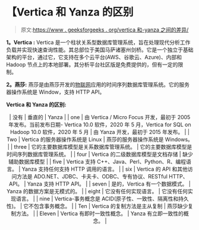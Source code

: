 # 【Vertica 和 Yanza 的区别

> 原文:[https://www . geeksforgeeks . org/vertica 和-yanza 之间的差异/](https://www.geeksforgeeks.org/difference-between-vertica-and-yanza/)

**1。Vertica :**
Vertica 是一个柱状关系型数据库管理系统，旨在处理现代分析工作负载并实现快速查询性能。其总部位于美国马萨诸塞州剑桥。它是一个独立于基础架构的平台，通过它，它支持在多个云平台(AWS、谷歌云、Azure)、内部和 Hadoop 节点上的本地部署。其分析平台社区版是免费提供的，但有一定的限制。

**2。燕莎:**
燕莎是由燕莎开发的[物联网](https://www.geeksforgeeks.org/introduction-to-internet-of-things-iot-set-1/)应用的时间序列数据库管理系统。它的服务器操作系统是 Window，支持 HTTP API。

**Vertica 和 Yanza 的区别:**

<center>

| 没有 | 垂直的 | Yanza |
| one | 由 Vertica / Micro Focus 开发，最初于 2005 年发布。当前发布日期- Vertica 10.0 软件，2020 年 5 月，Vertica for SQL on Hadoop 10.0 软件，2020 年 5 月 | 由 Yanza 开发，最初于 2015 年发布。 |
| Two | Vertica 的服务器操作系统是 Linux | 燕莎的服务器操作系统是 Windows。 |
| three | 它的主要数据库模型是关系数据库管理系统。 | 它的主要数据库模型是时间序列数据库管理系统。 |
| four | Vertica 的二级数据库模型是文档存储 | 缺少辅助数据库模型 |
| five | Vertica 支持 C++、Java、Perl、Python、R、编程语言。 | Yanza 支持任何支持 HTTP 调用的语言。 |
| six | Vertica 的 API 和其他访问方法是 ADO.NET、JDBC、卡夫卡、ODBC、专有协议、RESTful HTTP、API。 | Yanza 支持 HTTP API。 |
| seven | 是的，Vertica 有一个数据模式。 | Yanza 的数据方案是无模式的。 |
| eight | 它没有任何实现语言。 | 它没有任何实现语言。 |
| nine | Vertica-事务概念是 ACID(原子性、一致性、隔离性和持久性)。 | 它不包含事务概念。 |
| Ten | Vertica 的复制方法是主从复制 | 燕莎缺少复制方法。 |
| Eleven | Vertica 有即时一致性概念。 | Yanza 有立即一致性的概念。 |

</center>